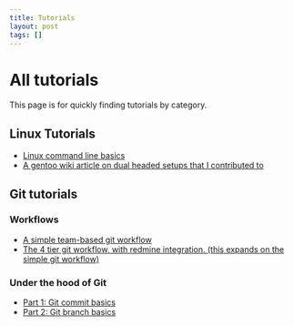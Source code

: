 ```yaml
---
title: Tutorials
layout: post
tags: []
---
```



All tutorials
=============

This page is for quickly finding tutorials by category.

Linux Tutorials
---------------

-   [Linux command line basics](https://blog.srvthe.net/archives/164 "Yet another Linux Command line guide.")
-   [A gentoo wiki article on dual headed setups that I contributed to](https://en.gentoo-wiki.com/wiki/X.Org/Dual_Monitors#Single_graphics_card.2C_Multiple_X_screens_with_ZaphodHeads)

Git tutorials
-------------

### Workflows

-   [A simple team-based git workflow](https://blog.srvthe.net/archives/86 "A simple git workflow for collaborating")
-   [The 4 tier git workflow, with redmine integration. (this expands on the simple git workflow)](https://blog.srvthe.net/archives/138 "Git workflow with Redmine integration: the 4 tier system")

### Under the hood of Git

-   [Part 1: Git commit basics](https://blog.srvthe.net/archives/161 "Git part 1: Commits")
-   [Part 2: Git branch basics](https://blog.srvthe.net/archives/150 "Git branch basics")

